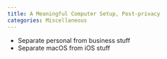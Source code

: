```yaml
---
title: A Meaningful Computer Setup, Post-privacy
categories: Miscellaneous
---
```

* Separate personal from business stuff
* Separate macOS from iOS stuff
